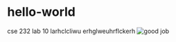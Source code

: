# hello-world
cse 232 lab 10
larhclcliwu erhglweuhrflckerh
![good job](https://f8n-ipfs-production.imgix.net/QmaangUFNxGD6vRjnqzVnL2DaFgx4QX38F2LkxZY8WJqkK/nft.jpg)
